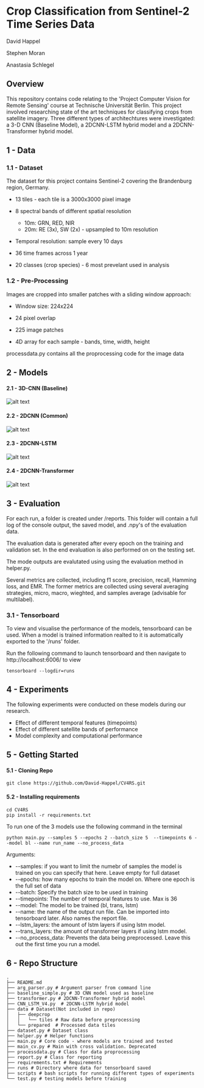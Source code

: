 # Crop Classification from Sentinel-2 Time Series Data

David Happel

Stephen Moran

Anastasia Schlegel

## Overview

This repository contains code relating to the 'Project Computer Vision for Remote Sensing' course at Technische Universität Berlin. This project involved researching state of the art techniques for classifying crops from satellite imagery. Three different types of architechtures were investigated: a 3-D CNN (Baseline Model), a 2DCNN-LSTM hybrid model and a 2DCNN-Transformer hybrid model.

## 1 - Data

### 1.1 - Dataset

The dataset for this project contains Sentinel-2 covering the Brandenburg region, Germany.

- 13 tiles - each tile is a 3000x3000 pixel image

- 8 spectral bands of different spatial resolution
  - 10m: GRN, RED, NIR
  - 20m: RE (3x), SW (2x) - upsampled to 10m resolution
- Temporal resolution: sample every 10 days
- 36 time frames across 1 year
- 20 classes (crop species) - 6 most prevelant used in analysis

### 1.2 - Pre-Processing

Images are cropped into smaller patches with a sliding window approach:

- Window size: 224x224
- 24 pixel overlap
- 225 image patches

- 4D array for each sample - bands, time, width, height

processdata.py contains all the proprocessing code for the image data

## 2 - Models

#### 2.1 - 3D-CNN (Baseline)

![alt text](/images/3DCNN.png)

#### 2.2 - 2DCNN (Common)

![alt text](/images/2DCNN.png)

#### 2.3 - 2DCNN-LSTM

![alt text](/images/LSTM.png)

#### 2.4 - 2DCNN-Transformer

![alt text](/images/Trans.png)

## 3 - Evaluation

For each run, a folder is created under /reports. This folder will contain a full log of the console output, the saved model, and .npy's of the evaluation data.

The evaluation data is generated after every epoch on the training and validation set. In the end evaluation is also performed on on the testing set.

The mode outputs are evalutated using using the evaluation method in helper.py.

Several metrics are collected, including f1 score, precision, recall, Hamming loss, and EMR. The former metrics are collected using several averaging strategies, micro, macro, wieghted, and samples average (advisable for multilabel).

### 3.1 - Tensorboard

To view and visualise the performance of the models, tensorboard can be used. When a model is trained information realted to it is automatically exported to the '/runs' folder.

Run the following command to launch tensorboard and then navigate to http://localhost:6006/ to view

```
tensorboard --logdir=runs
```

## 4 - Experiments

The following experiments were conducted on these models during our research.

- Effect of different temporal features (timepoints)
- Effect of different satellite bands of performance
- Model complexity and computational performance

## 5 - Getting Started

#### 5.1 - Cloning Repo

```
git clone https://github.com/David-Happel/CV4RS.git
```

#### 5.2 - Installing requirements

```
cd CV4RS
pip install -r requirements.txt
```

To run one of the 3 models use the following command in the terminal

```
python main.py --samples 5 --epochs 2 --batch_size 5  --timepoints 6 --model bl --name run_name --no_process_data
```

Arguments:

- --samples: if you want to limit the numebr of samples the model is trained on you can specify that here. Leave empty for full dataset
- --epochs: how many epochs to train the model on. Where one epoch is the full set of data
- --batch: Specify the batch size to be used in training
- --timepoints: The number of temporal features to use. Max is 36
- --model: The model to be trained (bl, trans, lstm)
- --name: the name of the output run file. Can be imported into tensorboard later. Also names the report file.
- --lstm_layers: the amount of lstm layers if using lstm model.
- --trans_layers: the amount of transformer layers if using lstm model.
- --no_process_data: Prevents the data being preprocessed. Leave this out the first time you run a model.

## 6 - Repo Structure

```
.
├── README.md
├── arg_parser.py # Argument parser from command line
├── baseline_simple.py # 3D CNN model used as baseline
├── transformer.py # 2DCNN-Transformer hybrid model
├── CNN_LSTM_V4.py  # 2DCNN-LSTM hybrid model
├── data # Dataset(Not included in repo)
│   ├── deepcrop
│   │   └── tiles # Raw data before preprocessing
│   └── prepared  # Processed data tiles
├── dataset.py # Dataset class
├── helper.py # Helper functions
├── main.py # Core code - where models are trained and tested
├── main_cv.py # Main with cross validation. Deprecated
├── processdata.py # Class for data proprocessing
├── report.py # Class for reporting
├── requirements.txt # Requirements
├── runs # Directory where data for tensorboard saved
├── scripts # bash scripts for running different types of experiments
└── test.py # testing models before training
```
